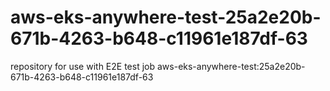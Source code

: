 # aws-eks-anywhere-test-25a2e20b-671b-4263-b648-c11961e187df-63
repository for use with E2E test job aws-eks-anywhere-test:25a2e20b-671b-4263-b648-c11961e187df-63
